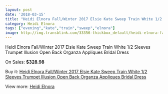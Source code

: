 ```yaml
---
layout: post
date: '2018-03-15'
title: "Heidi Elnora Fall/Winter 2017 Elsie Kate Sweep Train White 1/2 Sleeves Trumpet Illusion Open Back Organza Appliques Bridal Dress"
category: Heidi Elnora
tags: ["evening","kate","train","sweep","elnora"]
image: http://img.transblink.com/33356-thickbox_default/heidi-elnora-fall-winter-2017-elsie-kate-sweep-train-white-1-2-sleeves-trumpet-illusion-open-back-organza-appliques-bridal-dress.jpg
---
```

Heidi Elnora Fall/Winter 2017 Elsie Kate Sweep Train White 1/2 Sleeves Trumpet Illusion Open Back Organza Appliques Bridal Dress

On Sales: **$328.98**
<a href="https://www.transblink.com/en/heidi-elnora/11187-heidi-elnora-fall-winter-2017-elsie-kate-sweep-train-white-1-2-sleeves-trumpet-illusion-open-back-organza-appliques-bridal-dress.html"><amp-img layout="responsive" width="600" height="600" src="//img.transblink.com/33356-thickbox_default/heidi-elnora-fall-winter-2017-elsie-kate-sweep-train-white-1-2-sleeves-trumpet-illusion-open-back-organza-appliques-bridal-dress.jpg" alt="Heidi Elnora Fall/Winter 2017 Elsie Kate Sweep Train White 1/2 Sleeves Trumpet Illusion Open Back Organza Appliques Bridal Dress 0" /></a>
<a href="https://www.transblink.com/en/heidi-elnora/11187-heidi-elnora-fall-winter-2017-elsie-kate-sweep-train-white-1-2-sleeves-trumpet-illusion-open-back-organza-appliques-bridal-dress.html"><amp-img layout="responsive" width="600" height="600" src="//img.transblink.com/33360-thickbox_default/heidi-elnora-fall-winter-2017-elsie-kate-sweep-train-white-1-2-sleeves-trumpet-illusion-open-back-organza-appliques-bridal-dress.jpg" alt="Heidi Elnora Fall/Winter 2017 Elsie Kate Sweep Train White 1/2 Sleeves Trumpet Illusion Open Back Organza Appliques Bridal Dress 1" /></a>
<a href="https://www.transblink.com/en/heidi-elnora/11187-heidi-elnora-fall-winter-2017-elsie-kate-sweep-train-white-1-2-sleeves-trumpet-illusion-open-back-organza-appliques-bridal-dress.html"><amp-img layout="responsive" width="600" height="600" src="//img.transblink.com/33359-thickbox_default/heidi-elnora-fall-winter-2017-elsie-kate-sweep-train-white-1-2-sleeves-trumpet-illusion-open-back-organza-appliques-bridal-dress.jpg" alt="Heidi Elnora Fall/Winter 2017 Elsie Kate Sweep Train White 1/2 Sleeves Trumpet Illusion Open Back Organza Appliques Bridal Dress 2" /></a>
<a href="https://www.transblink.com/en/heidi-elnora/11187-heidi-elnora-fall-winter-2017-elsie-kate-sweep-train-white-1-2-sleeves-trumpet-illusion-open-back-organza-appliques-bridal-dress.html"><amp-img layout="responsive" width="600" height="600" src="//img.transblink.com/33358-thickbox_default/heidi-elnora-fall-winter-2017-elsie-kate-sweep-train-white-1-2-sleeves-trumpet-illusion-open-back-organza-appliques-bridal-dress.jpg" alt="Heidi Elnora Fall/Winter 2017 Elsie Kate Sweep Train White 1/2 Sleeves Trumpet Illusion Open Back Organza Appliques Bridal Dress 3" /></a>
<a href="https://www.transblink.com/en/heidi-elnora/11187-heidi-elnora-fall-winter-2017-elsie-kate-sweep-train-white-1-2-sleeves-trumpet-illusion-open-back-organza-appliques-bridal-dress.html"><amp-img layout="responsive" width="600" height="600" src="//img.transblink.com/33357-thickbox_default/heidi-elnora-fall-winter-2017-elsie-kate-sweep-train-white-1-2-sleeves-trumpet-illusion-open-back-organza-appliques-bridal-dress.jpg" alt="Heidi Elnora Fall/Winter 2017 Elsie Kate Sweep Train White 1/2 Sleeves Trumpet Illusion Open Back Organza Appliques Bridal Dress 4" /></a>

Buy it: [Heidi Elnora Fall/Winter 2017 Elsie Kate Sweep Train White 1/2 Sleeves Trumpet Illusion Open Back Organza Appliques Bridal Dress](https://www.transblink.com/en/heidi-elnora/11187-heidi-elnora-fall-winter-2017-elsie-kate-sweep-train-white-1-2-sleeves-trumpet-illusion-open-back-organza-appliques-bridal-dress.html "Heidi Elnora Fall/Winter 2017 Elsie Kate Sweep Train White 1/2 Sleeves Trumpet Illusion Open Back Organza Appliques Bridal Dress")

View more: [Heidi Elnora](https://www.transblink.com/en/110-heidi-elnora "Heidi Elnora")